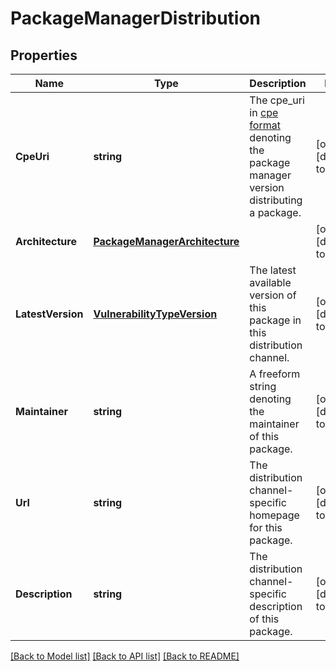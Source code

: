 # PackageManagerDistribution

## Properties
Name | Type | Description | Notes
------------ | ------------- | ------------- | -------------
**CpeUri** | **string** | The cpe_uri in [cpe format](https://cpe.mitre.org/specification/) denoting the package manager version distributing a package. | [optional] [default to null]
**Architecture** | [**PackageManagerArchitecture**](PackageManagerArchitecture.md) |  | [optional] [default to null]
**LatestVersion** | [**VulnerabilityTypeVersion**](VulnerabilityTypeVersion.md) | The latest available version of this package in this distribution channel. | [optional] [default to null]
**Maintainer** | **string** | A freeform string denoting the maintainer of this package. | [optional] [default to null]
**Url** | **string** | The distribution channel-specific homepage for this package. | [optional] [default to null]
**Description** | **string** | The distribution channel-specific description of this package. | [optional] [default to null]

[[Back to Model list]](../README.md#documentation-for-models) [[Back to API list]](../README.md#documentation-for-api-endpoints) [[Back to README]](../README.md)


